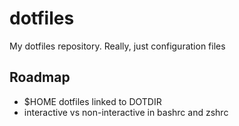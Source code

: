 # dotfiles
My dotfiles repository. Really, just configuration files

## Roadmap
- $HOME dotfiles linked to DOTDIR
- interactive vs non-interactive in bashrc and zshrc
